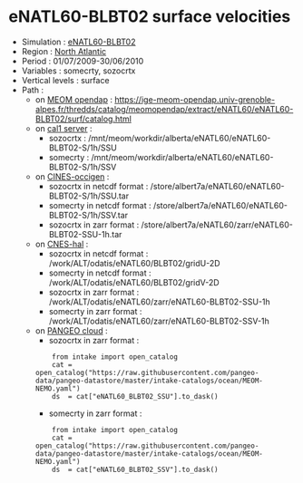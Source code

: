 # eNATL60-BLBT02 surface velocities

 - Simulation : [eNATL60-BLBT02](https://github.com/AurelieAlbert/extractions/blob/main/simulations/enatl60-blbt02.md)
 - Region : [North Atlantic](https://github.com/AurelieAlbert/extractions/blob/main/regions/NATL.md)
 - Period : 01/07/2009-30/06/2010
 - Variables : somecrty, sozocrtx
 - Vertical levels : surface
 - Path : 
   - on [MEOM opendap](https://github.com/AurelieAlbert/extractions/tree/main/platforms) : https://ige-meom-opendap.univ-grenoble-alpes.fr/thredds/catalog/meomopendap/extract/eNATL60/eNATL60-BLBT02/surf/catalog.html
   - on [cal1 server](https://github.com/AurelieAlbert/extractions/blob/main/platforms/cal1.md) : 
       - sozocrtx : /mnt/meom/workdir/alberta/eNATL60/eNATL60-BLBT02-S/1h/SSU
       - somecrty : /mnt/meom/workdir/alberta/eNATL60/eNATL60-BLBT02-S/1h/SSV
   - on [CINES-occigen](https://github.com/AurelieAlbert/extractions/blob/main/platforms/occigen.md) :
       - sozocrtx in netcdf format : /store/albert7a/eNATL60/eNATL60-BLBT02-S/1h/SSU.tar
       - somecrty in netcdf format : /store/albert7a/eNATL60/eNATL60-BLBT02-S/1h/SSV.tar
       - sozocrtx in zarr format : /store/albert7a/eNATL60/zarr/eNATL60-BLBT02-SSU-1h.tar
   - on [CNES-hal](https://github.com/AurelieAlbert/extractions/blob/main/platforms/hal.md) :
       - sozocrtx in netcdf format : /work/ALT/odatis/eNATL60/BLBT02/gridU-2D
       - somecrty in netcdf format : /work/ALT/odatis/eNATL60/BLBT02/gridV-2D
       - sozocrtx in zarr format : /work/ALT/odatis/eNATL60/zarr/eNATL60-BLBT02-SSU-1h
       - somecrty in zarr format : /work/ALT/odatis/eNATL60/zarr/eNATL60-BLBT02-SSV-1h      
   - on [PANGEO cloud](https://github.com/AurelieAlbert/extractions/blob/main/platforms/pangeo.md) :                 
       - sozocrtx in zarr format : 
       ```
           from intake import open_catalog
           cat = open_catalog("https://raw.githubusercontent.com/pangeo-data/pangeo-datastore/master/intake-catalogs/ocean/MEOM-NEMO.yaml")
           ds  = cat["eNATL60_BLBT02_SSU"].to_dask()
       ```
       - somecrty in zarr format : 
       ```
           from intake import open_catalog
           cat = open_catalog("https://raw.githubusercontent.com/pangeo-data/pangeo-datastore/master/intake-catalogs/ocean/MEOM-NEMO.yaml")
           ds  = cat["eNATL60_BLBT02_SSV"].to_dask()
       ```
